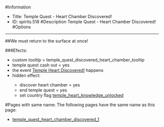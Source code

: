 #Information
 - Title: Temple Quest - Heart Chamber Discovered!
 - ID: spirits.518
#Description
Temple Quest - Heart Chamber Discovered!
#Options

___
##We must return to the surface at once!

###Efects:<ul><li>custom tooltip = temple_quest_discovered_heart_chamber_tooltip</li><li>temple quest cash out = yes</li><li>the event [Temple Heart Discovered!](../events/temple_heart_discovered.md) happens</li><li>hidden effect:</li><ul><li>discover heart chamber = yes</li><li>end temple quest = yes</li><li>set country flag [temple_heart_knowledge_unlocked](../flags/temple_heart_knowledge_unlocked.md)</li></ul></ul>


#Pages with same name:
The following pages have the same name as this page:
 - [temple_quest_heart_chamber_discovered_1](temple_quest_heart_chamber_discovered_1.md)
